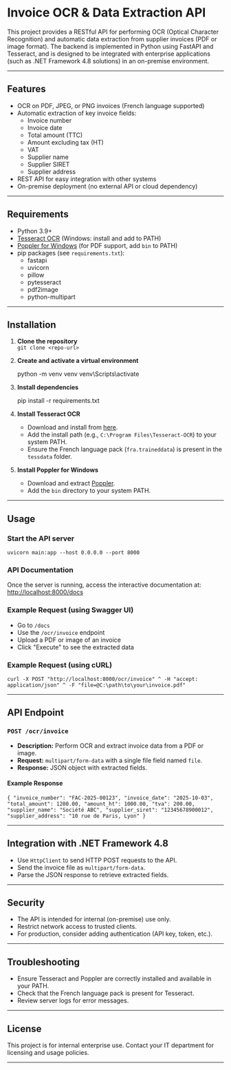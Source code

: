 # Invoice OCR & Data Extraction API

This project provides a RESTful API for performing OCR (Optical Character Recognition) and automatic data extraction from supplier invoices (PDF or image format). The backend is implemented in Python using FastAPI and Tesseract, and is designed to be integrated with enterprise applications (such as .NET Framework 4.8 solutions) in an on-premise environment.

---

## Features

- OCR on PDF, JPEG, or PNG invoices (French language supported)
- Automatic extraction of key invoice fields:
  - Invoice number
  - Invoice date
  - Total amount (TTC)
  - Amount excluding tax (HT)
  - VAT
  - Supplier name
  - Supplier SIRET
  - Supplier address
- REST API for easy integration with other systems
- On-premise deployment (no external API or cloud dependency)

---

## Requirements

- Python 3.9+
- [Tesseract OCR](https://github.com/tesseract-ocr/tesseract) (Windows: install and add to PATH)
- [Poppler for Windows](http://blog.alivate.com.au/poppler-windows/) (for PDF support, add `bin` to PATH)
- pip packages (see `requirements.txt`):
  - fastapi
  - uvicorn
  - pillow
  - pytesseract
  - pdf2image
  - python-multipart

---

## Installation

1. **Clone the repository**  
   `git clone <repo-url>`

2. **Create and activate a virtual environment**  

    python -m venv venv venv\Scripts\activate

3. **Install dependencies**  

    pip install -r requirements.txt


4. **Install Tesseract OCR**  
   - Download and install from [here](https://github.com/tesseract-ocr/tesseract/wiki#windows).
   - Add the install path (e.g., `C:\Program Files\Tesseract-OCR`) to your system PATH.
   - Ensure the French language pack (`fra.traineddata`) is present in the `tessdata` folder.

5. **Install Poppler for Windows**  
   - Download and extract [Poppler](http://blog.alivate.com.au/poppler-windows/).
   - Add the `bin` directory to your system PATH.

---

## Usage

### Start the API server

    uvicorn main:app --host 0.0.0.0 --port 8000


### API Documentation

Once the server is running, access the interactive documentation at:  
[http://localhost:8000/docs](http://localhost:8000/docs)

### Example Request (using Swagger UI)

- Go to `/docs`
- Use the `/ocr/invoice` endpoint
- Upload a PDF or image of an invoice
- Click "Execute" to see the extracted data

### Example Request (using cURL)

    curl -X POST "http://localhost:8000/ocr/invoice" ^ -H "accept: application/json" ^ -F "file=@C:\path\to\your\invoice.pdf"


---

## API Endpoint

### `POST /ocr/invoice`

- **Description:** Perform OCR and extract invoice data from a PDF or image.
- **Request:** `multipart/form-data` with a single file field named `file`.
- **Response:** JSON object with extracted fields.

#### Example Response

    { "invoice_number": "FAC-2025-00123", "invoice_date": "2025-10-03", "total_amount": 1200.00, "amount_ht": 1000.00, "tva": 200.00, "supplier_name": "Société ABC", "supplier_siret": "12345678900012", "supplier_address": "10 rue de Paris, Lyon" }


---

## Integration with .NET Framework 4.8

- Use `HttpClient` to send HTTP POST requests to the API.
- Send the invoice file as `multipart/form-data`.
- Parse the JSON response to retrieve extracted fields.

---

## Security

- The API is intended for internal (on-premise) use only.
- Restrict network access to trusted clients.
- For production, consider adding authentication (API key, token, etc.).

---

## Troubleshooting

- Ensure Tesseract and Poppler are correctly installed and available in your PATH.
- Check that the French language pack is present for Tesseract.
- Review server logs for error messages.

---

## License

This project is for internal enterprise use. Contact your IT department for licensing and usage policies.

---
